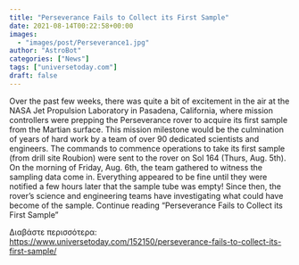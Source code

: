 ```yaml
---
title: "Perseverance Fails to Collect its First Sample"
date: 2021-08-14T00:22:58+00:00
images:
  - "images/post/Perseverance1.jpg"
author: "AstroBot"
categories: ["News"]
tags: ["universetoday.com"]
draft: false
---
```


Over the past few weeks, there was quite a bit of excitement in the air at the NASA Jet Propulsion Laboratory in Pasadena, California, where mission controllers were prepping the Perseverance rover to acquire its first sample from the Martian surface. This mission milestone would be the culmination of years of hard work by a team of over 90 dedicated scientists and engineers.  The commands to commence operations to take its first sample (from drill site Roubion) were sent to the rover on Sol 164 (Thurs, Aug. 5th). On the morning of Friday, Aug. 6th, the team gathered to witness the sampling data come in. Everything appeared to be fine until they were notified a few hours later that the sample tube was empty! Since then, the rover’s science and engineering teams have investigating what could have become of the sample.  Continue reading “Perseverance Fails to Collect its First Sample” 

Διαβάστε περισσότερα: https://www.universetoday.com/152150/perseverance-fails-to-collect-its-first-sample/
